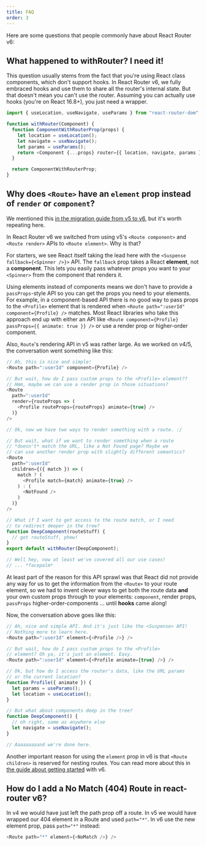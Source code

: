 ```yaml
---
title: FAQ
order: 3
---
```


Here are some questions that people commonly have about React Router v6:

## What happened to withRouter? I need it!

This question usually stems from the fact that you're using React class
components, which don't support hooks. In React Router v6, we fully embraced
hooks and use them to share all the router's internal state. But that doesn't
mean you can't use the router. Assuming you can actually use hooks (you're on
React 16.8+), you just need a wrapper.

```js
import { useLocation, useNavigate, useParams } from "react-router-dom";

function withRouter(Component) {
  function ComponentWithRouterProp(props) {
    let location = useLocation();
    let navigate = useNavigate();
    let params = useParams();
    return <Component {...props} router={{ location, navigate, params }} />;
  }

  return ComponentWithRouterProp;
}
```

## Why does `<Route>` have an `element` prop instead of `render` or `component`?

We mentioned this [in the migration guide from v5 to
v6](advanced-guides/migrating-5-to-6.md#advantages-of-route-element), but it's worth
repeating here.

In React Router v6 we switched from using v5's `<Route component>` and `<Route render>` APIs to `<Route element>`. Why is that?

For starters, we see React itself taking the lead here with the `<Suspense fallback={<Spinner />}>` API. The `fallback` prop takes a React **element**, not
a **component**. This lets you easily pass whatever props you want to your
`<Spinner>` from the component that renders it.

Using elements instead of components means we don't have to provide a
`passProps`-style API so you can get the props you need to your elements. For
example, in a component-based API there is no good way to pass props to the
`<Profile>` element that is rendered when `<Route path=":userId" component={Profile} />` matches. Most React libraries who take this approach end
up with either an API like `<Route component={Profile} passProps={{ animate: true }} />` or use a render prop or higher-order component.

Also, `Route`'s rendering API in v5 was rather large. As we worked on v4/5, the
conversation went something like this:

```js
// Ah, this is nice and simple!
<Route path=":userId" component={Profile} />

// But wait, how do I pass custom props to the <Profile> element??
// Hmm, maybe we can use a render prop in those situations?
<Route
  path=":userId"
  render={routeProps => (
    <Profile routeProps={routeProps} animate={true} />
  )}
/>

// Ok, now we have two ways to render something with a route. :/

// But wait, what if we want to render something when a route
// *doesn't* match the URL, like a Not Found page? Maybe we
// can use another render prop with slightly different semantics?
<Route
  path=":userId"
  children={({ match }) => (
    match ? (
      <Profile match={match} animate={true} />
    ) : (
      <NotFound />
    )
  )}
/>

// What if I want to get access to the route match, or I need
// to redirect deeper in the tree?
function DeepComponent(routeStuff) {
  // got routeStuff, phew!
}
export default withRouter(DeepComponent);

// Well hey, now at least we've covered all our use cases!
// ... *facepalm*
```

At least part of the reason for this API sprawl was that React did not provide
any way for us to get the information from the `<Route>` to your route element,
so we had to invent clever ways to get both the route data **and** your own
custom props through to your elements: `component`, render props, `passProps`
higher-order-components ... until **hooks** came along!

Now, the conversation above goes like this:

```js
// Ah, nice and simple API. And it's just like the <Suspense> API!
// Nothing more to learn here.
<Route path=":userId" element={<Profile />} />

// But wait, how do I pass custom props to the <Profile>
// element? Oh ya, it's just an element. Easy.
<Route path=":userId" element={<Profile animate={true} />} />

// Ok, but how do I access the router's data, like the URL params
// or the current location?
function Profile({ animate }) {
  let params = useParams();
  let location = useLocation();
}

// But what about components deep in the tree?
function DeepComponent() {
  // oh right, same as anywhere else
  let navigate = useNavigate();
}

// Aaaaaaaaand we're done here.
```

Another important reason for using the `element` prop in v6 is that `<Route children>` is reserved for nesting routes. You can read more about this in [the
guide about getting started](installation/getting-started.md#nested-routes) with v6.

## How do I add a No Match (404) Route in react-router v6?

In v4 we would have just left the path prop off a route. In v5 we would have
wrapped our 404 element in a Route and used `path="*"`. In v6 use the new
element prop, pass `path="*"` instead:

```js
<Route path="*" element={<NoMatch />} />
```
